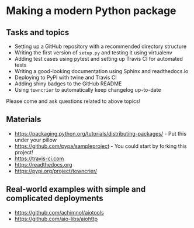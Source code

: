 # Making a modern Python package

## Tasks and topics

* Setting up a GitHub repository with a recommended directory structure
* Writing the first version of `setup.py` and testing it using virtualenv
* Adding test cases using pytest and setting up Travis CI for automated tests
* Writing a good-looking documentation using Sphinx and readthedocs.io
* Deploying to PyPI with twine and Travis CI
* Adding shiny badges to the GitHub README
* Using `towncrier` to automatically keep changelog up-to-date

Please come and ask questions related to above topics!

## Materials

* https://packaging.python.org/tutorials/distributing-packages/ - Put this under your pillow
* https://github.com/pypa/sampleproject - You could start by forking this project!
* https://travis-ci.com
* https://readthedocs.org
* https://pypi.org/project/towncrier/

## Real-world examples with simple and complicated deployments

* https://github.com/achimnol/aiotools
* https://github.com/aio-libs/aiohttp
